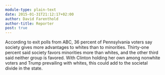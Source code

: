 ```yaml
---
module-type: plain-text
date: 2015-01-31T21:12:17+02:00
author: David Farenthold
author-title: Reporter
post: true
---
```



According to exit polls from ABC, 36 percent of Pennsylvania voters say society gives more advantages to whites than to minorities. Thirty-one percent said society favors minorities more than whites, and the other third said neither group is favored. With Clinton holding her own among nonwhite voters and Trump prevailing with whites, this could add to the societal divide in the state.
